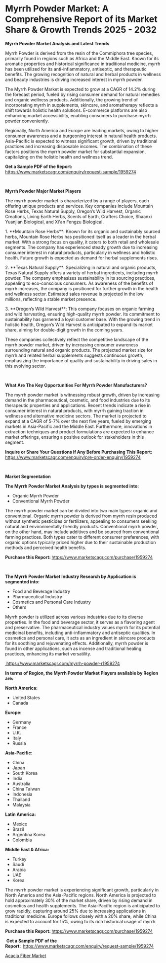 <p><h1>Myrrh Powder Market: A Comprehensive Report of its Market Share & Growth Trends 2025 - 2032</h1></p><p><strong>Myrrh Powder Market Analysis and Latest Trends</strong></p>
<p><p>Myrrh Powder is derived from the resin of the Commiphora tree species, primarily found in regions such as Africa and the Middle East. Known for its aromatic properties and historical significance in traditional medicine, myrrh has been utilized for its anti-inflammatory, antiseptic, and therapeutic benefits. The growing recognition of natural and herbal products in wellness and beauty industries is driving increased interest in myrrh powder. </p><p>The Myrrh Powder Market is expected to grow at a CAGR of 14.2% during the forecast period, fueled by rising consumer demand for natural remedies and organic wellness products. Additionally, the growing trend of incorporating myrrh in supplements, skincare, and aromatherapy reflects a shift towards holistic health solutions. E-commerce platforms are also enhancing market accessibility, enabling consumers to purchase myrrh powder conveniently. </p><p>Regionally, North America and Europe are leading markets, owing to higher consumer awareness and a burgeoning interest in natural health products. Asia-Pacific is expected to witness significant growth, driven by traditional practices and increasing disposable incomes. The combination of these factors positions the myrrh powder market for substantial expansion, capitalizing on the holistic health and wellness trend.</p></p>
<p><strong>Get a Sample PDF of the Report:&nbsp;</strong> <a href="https://www.marketscagr.com/enquiry/request-sample/1959274?utm_campaign=2648&utm_medium=2&utm_source=Github&utm_content=ia&utm_term=01042025&utm_id=myrrh-powder">https://www.marketscagr.com/enquiry/request-sample/1959274</a></p>
<p>&nbsp;</p>
<p><strong>Myrrh Powder Major Market Players</strong></p>
<p><p>The myrrh powder market is characterized by a range of players, each offering unique products and services. Key companies include Mountain Rose Herbs, Texas Natural Supply, Oregon’s Wild Harvest, Organic Creations, Living Earth Herbs, Scents of Earth, Crafters Choice, Shaanxi Yuanjian Biological, and Xi'an Fengzu Biological.</p><p>1. **Mountain Rose Herbs**: Known for its organic and sustainably sourced herbs, Mountain Rose Herbs has positioned itself as a leader in the herbal market. With a strong focus on quality, it caters to both retail and wholesale segments. The company has experienced steady growth due to increasing consumer interest in natural products, particularly in wellness and holistic health. Future growth is expected as demand for herbal supplements rises.</p><p>2. **Texas Natural Supply**: Specializing in natural and organic products, Texas Natural Supply offers a variety of herbal ingredients, including myrrh powder. The company emphasizes sustainability in its sourcing practices, appealing to eco-conscious consumers. As awareness of the benefits of myrrh increases, the company is positioned for further growth in the health and wellness sector. Estimated sales revenue is projected in the low millions, reflecting a stable market presence.</p><p>3. **Oregon’s Wild Harvest**: This company focuses on organic farming and wild harvesting, ensuring high-quality myrrh powder. Its commitment to sustainability has garnered a loyal customer base. With the growing trend in holistic health, Oregon’s Wild Harvest is anticipated to expand its market share, aiming for double-digit growth in the coming years.</p><p>These companies collectively reflect the competitive landscape of the myrrh powder market, driven by increasing consumer awareness surrounding natural and organic products. The projected market size for myrrh and related herbal supplements suggests continuous growth, emphasizing the importance of quality and sustainability in driving sales in this evolving sector.</p></p>
<p>&nbsp;</p>
<p><strong>What Are The Key Opportunities For Myrrh Powder Manufacturers?</strong></p>
<p><p>The myrrh powder market is witnessing robust growth, driven by increasing demand in the pharmaceutical, cosmetic, and food industries due to its therapeutic properties and applications. Recent trends indicate a rise in consumer interest in natural products, with myrrh gaining traction in wellness and alternative medicine sectors. The market is projected to expand at a CAGR of 5-7% over the next five years, fueled by emerging markets in Asia-Pacific and the Middle East. Furthermore, innovations in extraction techniques and product formulations are expected to enhance market offerings, ensuring a positive outlook for stakeholders in this segment.</p></p>
<p><strong>Inquire or Share Your Questions If Any Before Purchasing This Report:</strong> <a href="https://www.marketscagr.com/enquiry/pre-order-enquiry/1959274?utm_campaign=2648&utm_medium=2&utm_source=Github&utm_content=ia&utm_term=01042025&utm_id=myrrh-powder">https://www.marketscagr.com/enquiry/pre-order-enquiry/1959274</a></p>
<p>&nbsp;</p>
<p><strong>Market Segmentation</strong></p>
<p><strong>The Myrrh Powder Market Analysis by types is segmented into:</strong></p>
<p><ul><li>Organic Myrrh Powder</li><li>Conventional Myrrh Powder</li></ul></p>
<p><p>The myrrh powder market can be divided into two main types: organic and conventional. Organic myrrh powder is derived from myrrh resin produced without synthetic pesticides or fertilizers, appealing to consumers seeking natural and environmentally friendly products. Conventional myrrh powder, on the other hand, may include additives and be sourced from conventional farming practices. Both types cater to different consumer preferences, with organic options typically priced higher due to their sustainable production methods and perceived health benefits.</p></p>
<p><strong>Purchase this Report:&nbsp;</strong><a href="https://www.marketscagr.com/purchase/1959274?utm_campaign=2648&utm_medium=2&utm_source=Github&utm_content=ia&utm_term=01042025&utm_id=myrrh-powder">https://www.marketscagr.com/purchase/1959274</a></p>
<p>&nbsp;</p>
<p><strong>The Myrrh Powder Market Industry Research by Application is segmented into:</strong></p>
<p><ul><li>Food and Beverage Industry</li><li>Pharmaceutical Industry</li><li>Cosmetics and Personal Care Industry</li><li>Others</li></ul></p>
<p><p>Myrrh powder is utilized across various industries due to its diverse properties. In the food and beverage sector, it serves as a flavoring agent and preservative. The pharmaceutical industry values myrrh for its potential medicinal benefits, including anti-inflammatory and antiseptic qualities. In cosmetics and personal care, it acts as an ingredient in skincare products for its soothing and rejuvenating effects. Additionally, myrrh powder is found in other applications, such as incense and traditional healing practices, enhancing its market versatility.</p></p>
<p><a href="https://www.marketscagr.com/myrrh-powder-r1959274?utm_campaign=2648&utm_medium=2&utm_source=Github&utm_content=ia&utm_term=01042025&utm_id=myrrh-powder">&nbsp;https://www.marketscagr.com/myrrh-powder-r1959274</a></p>
<p><strong>In terms of Region, the Myrrh Powder Market Players available by Region are:</strong></p>
<p>
    <p> <strong> North America: </strong>
        <ul>
            <li>United States</li>
            <li>Canada</li>
        </ul>
        </p> 
    <p> <strong> Europe: </strong>
        <ul>
            <li>Germany</li>
            <li>France</li>
            <li>U.K.</li>
            <li>Italy</li>
            <li>Russia</li>
        </ul>
        </p> 
    <p> <strong> Asia-Pacific: </strong>
        <ul>
            <li>China</li>
            <li>Japan</li>
            <li>South Korea</li>
            <li>India</li>
            <li>Australia</li>
            <li>China Taiwan</li>
            <li>Indonesia</li>
            <li>Thailand</li>
            <li>Malaysia</li>
        </ul>
        </p> 
    <p> <strong> Latin America: </strong>
        <ul>
            <li>Mexico</li>
            <li>Brazil</li>
            <li>Argentina Korea</li>
            <li>Colombia</li>
        </ul>
        </p> 
    <p> <strong> Middle East & Africa: </strong>
        <ul>
            <li>Turkey</li>
            <li>Saudi</li>
            <li>Arabia</li>
            <li>UAE</li>
            <li>Korea</li>
        </ul>
    </p>
    </p>
<p><p>The myrrh powder market is experiencing significant growth, particularly in North America and the Asia-Pacific regions. North America is projected to hold approximately 30% of the market share, driven by rising demand in cosmetics and health supplements. The Asia-Pacific region is anticipated to grow rapidly, capturing around 25% due to increasing applications in traditional medicine. Europe follows closely with a 20% share, while China is expected to account for 15%, owing to its rich historical usage of myrrh.</p></p>
<p><strong>Purchase this Report: </strong><a href="https://www.marketscagr.com/purchase/1959274?utm_campaign=2648&utm_medium=2&utm_source=Github&utm_content=ia&utm_term=01042025&utm_id=myrrh-powder">https://www.marketscagr.com/purchase/1959274</a></p>
<p>&nbsp;<strong>Get a Sample PDF of the Report:&nbsp;&nbsp;</strong><a href="https://www.marketscagr.com/enquiry/request-sample/1959274?utm_campaign=2648&utm_medium=2&utm_source=Github&utm_content=ia&utm_term=01042025&utm_id=myrrh-powder">https://www.marketscagr.com/enquiry/request-sample/1959274</a></p>
<p><strong></strong></p>
<p><p><a href="https://github.com/pearlinewhite4692/Market-Research-Report-List-1/blob/main/acacia-fiber-market.md?utm_campaign=2648&utm_medium=2&utm_source=Github&utm_content=ia&utm_term=01042025&utm_id=myrrh-powder">Acacia Fiber Market</a></p></p>